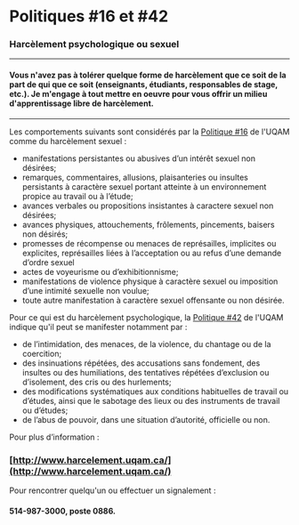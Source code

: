 # Politiques #16 et #42

### Harcèlement psychologique ou sexuel

-----

#### Vous n'avez pas à tolérer quelque forme de harcèlement que ce soit de la part de qui que ce soit (enseignants, étudiants, responsables de stage, etc.). Je m'engage à tout mettre en oeuvre pour vous offrir un milieu d'apprentissage libre de harcèlement.

-----

Les comportements suivants sont considérés par la [Politique #16](https://instances.uqam.ca/wp-content/uploads/sites/47/2017/08/Politique_no_16.pdf) de l'UQAM comme du harcèlement sexuel&nbsp;:

- manifestations persistantes ou abusives d’un intérêt sexuel non désirées;
- remarques, commentaires, allusions, plaisanteries ou insultes persistants à caractère sexuel portant atteinte à un environnement propice au travail ou à l’étude;
- avances verbales ou propositions insistantes à caractere sexuel non désirées;
- avances physiques, attouchements, frôlements, pincements, baisers non désirés;
- promesses de récompense ou menaces de représailles, implicites ou explicites, représailles liées à l’acceptation ou au refus d’une demande d’ordre sexuel
- actes de voyeurisme ou d’exhibitionnisme;
- manifestations de violence physique à caractère sexuel ou imposition d’une intimité sexuelle non voulue;
- toute autre manifestation à caractère sexuel offensante ou non désirée.

Pour ce qui est du harcèlement psychologique, la [Politique #42](https://instances.uqam.ca/wp-content/uploads/sites/47/2017/08/Politique_no_42.pdf) de l'UQAM indique qu'il peut se manifester notamment par&nbsp;:

- de l’intimidation, des menaces, de la violence, du chantage ou de la coercition;
- des insinuations répétées, des accusations sans fondement, des insultes ou des
humiliations, des tentatives répétées d’exclusion ou d’isolement, des cris ou des
hurlements;
- des modifications systématiques aux conditions habituelles de travail ou d’études, ainsi
que le sabotage des lieux ou des instruments de travail ou d’études;
- de l’abus de pouvoir, dans une situation d’autorité, officielle ou non.

Pour plus d’information&nbsp;:
### [http://www.harcelement.uqam.ca/](http://www.harcelement.uqam.ca/)

Pour rencontrer quelqu'un ou effectuer un signalement&nbsp;:
#### **514-987-3000, poste 0886**.
